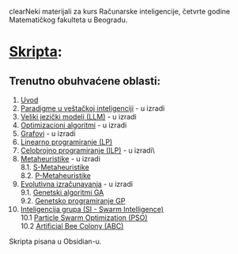 clearNeki materijali za kurs Računarske inteligencije, četvrte godine Matematičkog fakulteta u Beogradu.

# [Skripta](SkriptaRI.md):
## Trenutno obuhvaćene oblasti:
1. [Uvod](SkriptaRI.md/#1-uvod)
2. [Paradigme u veštačkoj inteligenciji](SkriptaRI.md/#2-paradigme-u-veštačkoj-inteligenciji) - u izradi
3. [Veliki jezički modeli (LLM)](SkriptaRI.md/#3-veliki-jezički-modeli-llm) - u izradi
4. [Optimizacioni algoritmi](SkriptaRI.md/#4-optimizacioni-algoritmi) - u izradi
5. [Grafovi](SkriptaRI.md/#5-grafovi) - u izradi
6. [Linearno programiranje (LP)](SkriptaRI.md/#6-linearno-programiranje-lp)
7. [Celobrojno programiranje (ILP)](SkriptaRI.md/#7-celobrojno-programiranje-ilp) - u izradi\
8. [Metaheuristike](SkriptaRI.md/#8-metaheuristike) - u izradi\
    8.1. [S-Metaheuristike](SkriptaRI.md/#81-trajectory-methods-s---metaheuristics)\
    8.2. [P-Metaheuristike](SkriptaRI.md/#82-population-based-p---metaheuristika)
9. [Evolutivna izračunavanja](SkriptaRI.md/#9-evolutivna-izračunavanja) - u izradi\
    9.1. [Genetski algoritmi GA](SkriptaRI.md/#91-genetski-algoritmi-ga)\
    9.2. [Genetsko programiranje GP](SkriptaRI.md/#92-genetsko-programiranje-gp)
10. [Inteligencija grupa (SI - Swarm Intelligence)](SkriptaRI.md/#10-inteligencija-grupa-si---swarm-intelligence)\
	10.1 [Particle Swarm Optimization (PSO)](SkriptaRI.md/#101-particle-swarm-optimization-pso)\
	10.2 [Artificial Bee Colony (ABC)](SkriptaRI.md/#101-artificial-bee-colony-abc)

Skripta pisana u Obsidian-u.
